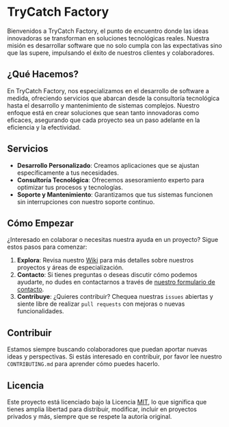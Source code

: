 # TryCatch Factory

Bienvenidos a TryCatch Factory, el punto de encuentro donde las ideas innovadoras se transforman en soluciones tecnológicas reales. Nuestra misión es desarrollar software que no solo cumpla con las expectativas sino que las supere, impulsando el éxito de nuestros clientes y colaboradores.

## ¿Qué Hacemos?

En TryCatch Factory, nos especializamos en el desarrollo de software a medida, ofreciendo servicios que abarcan desde la consultoría tecnológica hasta el desarrollo y mantenimiento de sistemas complejos. Nuestro enfoque está en crear soluciones que sean tanto innovadoras como eficaces, asegurando que cada proyecto sea un paso adelante en la eficiencia y la efectividad.

## Servicios

- **Desarrollo Personalizado**: Creamos aplicaciones que se ajustan específicamente a tus necesidades.
- **Consultoría Tecnológica**: Ofrecemos asesoramiento experto para optimizar tus procesos y tecnologías.
- **Soporte y Mantenimiento**: Garantizamos que tus sistemas funcionen sin interrupciones con nuestro soporte continuo.

## Cómo Empezar

¿Interesado en colaborar o necesitas nuestra ayuda en un proyecto? Sigue estos pasos para comenzar:

1. **Explora**: Revisa nuestro [Wiki](URL-del-Wiki) para más detalles sobre nuestros proyectos y áreas de especialización.
2. **Contacto**: Si tienes preguntas o deseas discutir cómo podemos ayudarte, no dudes en contactarnos a través de [nuestro formulario de contacto](URL-del-formulario-de-contacto).
3. **Contribuye**: ¿Quieres contribuir? Chequea nuestras `issues` abiertas y siente libre de realizar `pull requests` con mejoras o nuevas funcionalidades.

## Contribuir

Estamos siempre buscando colaboradores que puedan aportar nuevas ideas y perspectivas. Si estás interesado en contribuir, por favor lee nuestro `CONTRIBUTING.md` para aprender cómo puedes hacerlo.

## Licencia

Este proyecto está licenciado bajo la Licencia [MIT](LICENSE.md), lo que significa que tienes amplia libertad para distribuir, modificar, incluir en proyectos privados y más, siempre que se respete la autoría original.
